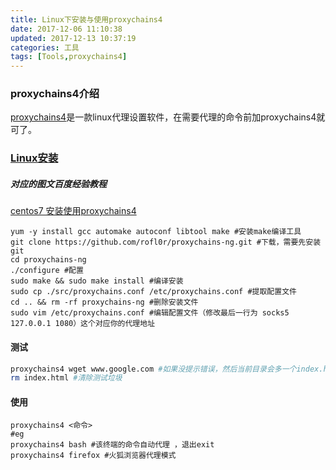 ```yaml
---
title: Linux下安装与使用proxychains4
date: 2017-12-06 11:10:38
updated: 2017-12-13 10:37:19categories: 工具
tags: [Tools,proxychains4]
---
```

### proxychains4介绍

[proxychains4](https://github.com/rofl0r/proxychains-ng/releases)是一款linux代理设置软件，在需要代理的命令前加proxychains4就可了。

### [Linux安装](https://www.dropbox.com/install-linux)

##### 对应的图文百度经验教程

[centos7 安装使用proxychains4](https://jingyan.baidu.com/article/148a1921f5c5fe4d71c3b105.html)

```shell
yum -y install gcc automake autoconf libtool make #安装make编译工具
git clone https://github.com/rofl0r/proxychains-ng.git #下载，需要先安装git
cd proxychains-ng 
./configure #配置
sudo make && sudo make install #编译安装
sudo cp ./src/proxychains.conf /etc/proxychains.conf #提取配置文件
cd .. && rm -rf proxychains-ng #删除安装文件
sudo vim /etc/proxychains.conf #编辑配置文件（修改最后一行为 socks5 127.0.0.1 1080）这个对应你的代理地址
```

#### 测试

```sh
proxychains4 wget www.google.com #如果没提示错误，然后当前目录会多一个index.html
rm index.html #清除测试垃圾
```

#### 使用

```
proxychains4 <命令>
#eg
proxychains4 bash #该终端的命令自动代理 ，退出exit
proxychains4 firefox #火狐浏览器代理模式
```

